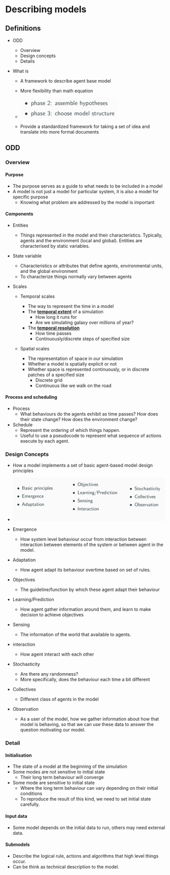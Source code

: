 # Describing models

## Definitions

- ODD

  - Overview
  - Design concepts
  - Details

- What is

  - A framework to describe agent base model
  - More flexibility than math equation

  - <img src="assets/image-20200813135942955.png" alt="image-20200813135942955" style="zoom:50%;" />

  - Provide a standardized framework for taking a set of idea and translate into more formal documents

   



## ODD



### Overview

#### Purpose

- The purpose serves as a guide to what needs to be included in a model
- A model is not just a model for particular system, it is also a model for specific purpose
  - Knowing what problem are addressed by the model is important



#### Components

- Entities

  - Things represented in the model and their characteristics. Typically, agents and the environment (local and global). Entities are characterised by static variables.

- State variable

  - Characteristics or attributes that define agents, environmental units, and the global environment
  - To characterize things normally vary between agents

- Scales

  - Temporal scales
    - The way to represent the time in a model
    - The **<u>temporal extent</u>** of a simulation
      - How long it runs for
      - Are we simulating galaxy over millions of year?
    - The **<u>temporal resolution</u>**
      - How time passes
      - Continuously/discrete steps of specified size

  - Spatial scales
    - The representation of space in our simulation
    - Whether a model is spatially explicit or not
    - Whether space is represented continuously, or in discrete patches of a specified size
      - Discrete grid
      - Continuous like we walk on the road



#### Process and scheduling

- Process
  - What behaviours do the agents exhibit as time passes? How does their state change? How does the environment change?
- Schedule
  - Represent the ordering of which things happen.
  - Useful to use a pseudocode to represent what sequence of actions execute by each agent.



### Design Concepts

- How a model implements a set of basic agent-based model design principles
- ![image-20200813195858011](assets/image-20200813195858011.png)



- Emergence
  - How system level behaviour occur from interaction between interaction between elements of the system or between agent in the model.
- Adaptation
  - How agent adapt its behaviour overtime based on set of rules.
- Objectives
  - The guideline/function by which these agent adapt their behaviour
- Learning/Prediction
  - How agent gather information around them, and learn to make decision to achieve objectives
- Sensing
  - The information of the world that available to agents.
- interaction
  - How agent interact with each other
- Stochasticity
  - Are there any randomness?
  - More specifically, does the behaviour each time a bit different
- Collectives
  - Different class of agents in the model
- Observation
  - As a user of the model, how we gather information about how that model is behaving, so that we can use these data to answer the question motivating our model.



### Detail

#### Initialisation

- The state of a model at the beginning of the simulation
- Some modes are not sensitive to initial state
  - Their long term behaviour will converge
- Some mode are sensitive to initial state
  - Where the long term behaviour can vary depending on their initial conditions
  - To reproduce the result of this kind, we need to set initial state carefully.



#### Input data

- Some model depends on the initial data to run, others may need external data.



#### Submodels

- Describe the logical rule, actions and algorithms that high level things occur.
- Can be think as technical description to the model.

